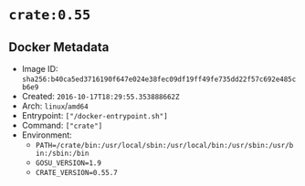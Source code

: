 # `crate:0.55`

## Docker Metadata

- Image ID: `sha256:b40ca5ed3716190f647e024e38fec09df19ff49fe735dd22f57c692e485cb6e9`
- Created: `2016-10-17T18:29:55.353888662Z`
- Arch: `linux`/`amd64`
- Entrypoint: `["/docker-entrypoint.sh"]`
- Command: `["crate"]`
- Environment:
  - `PATH=/crate/bin:/usr/local/sbin:/usr/local/bin:/usr/sbin:/usr/bin:/sbin:/bin`
  - `GOSU_VERSION=1.9`
  - `CRATE_VERSION=0.55.7`
